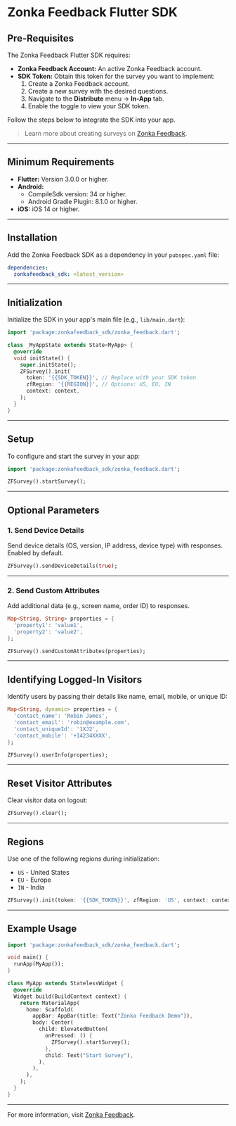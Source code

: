 
# Zonka Feedback Flutter SDK

## Pre-Requisites
The Zonka Feedback Flutter SDK requires:
- **Zonka Feedback Account:** An active Zonka Feedback account.
- **SDK Token:** Obtain this token for the survey you want to implement:
    1. Create a Zonka Feedback account.
    2. Create a new survey with the desired questions.
    3. Navigate to the **Distribute** menu → **In-App** tab.
    4. Enable the toggle to view your SDK token.

Follow the steps below to integrate the SDK into your app.

> Learn more about creating surveys on [Zonka Feedback](https://www.zonkafeedback.com/).

---

## Minimum Requirements
- **Flutter:** Version 3.0.0 or higher.
- **Android:**
    - CompileSdk version: 34 or higher.
    - Android Gradle Plugin: 8.1.0 or higher.
- **iOS:** iOS 14 or higher.

---

## Installation
Add the Zonka Feedback SDK as a dependency in your `pubspec.yaml` file:

```yaml
dependencies:
  zonkafeedback_sdk: <latest_version>
```

---

## Initialization
Initialize the SDK in your app's main file (e.g., `lib/main.dart`):

```dart
import 'package:zonkafeedback_sdk/zonka_feedback.dart';

class _MyAppState extends State<MyApp> {
  @override
  void initState() {
    super.initState();
    ZFSurvey().init(
      token: '{{SDK_TOKEN}}', // Replace with your SDK token
      zfRegion: '{{REGION}}', // Options: US, EU, IN
      context: context,
    );
  }
}
```

---

## Setup
To configure and start the survey in your app:

```dart
import 'package:zonkafeedback_sdk/zonka_feedback.dart';

ZFSurvey().startSurvey();
```

---

## Optional Parameters

### 1. Send Device Details
Send device details (OS, version, IP address, device type) with responses. Enabled by default.

```dart
ZFSurvey().sendDeviceDetails(true);
```

---

### 2. Send Custom Attributes
Add additional data (e.g., screen name, order ID) to responses.

```dart
Map<String, String> properties = {
  'property1': 'value1',
  'property2': 'value2',
};

ZFSurvey().sendCustomAttributes(properties);
```

---

## Identifying Logged-In Visitors
Identify users by passing their details like name, email, mobile, or unique ID:

```dart
Map<String, dynamic> properties = {
  'contact_name': 'Robin James',
  'contact_email': 'robin@example.com',
  'contact_uniqueId': '1XJ2',
  'contact_mobile': '+14234XXXX',
};

ZFSurvey().userInfo(properties);
```

---

## Reset Visitor Attributes
Clear visitor data on logout:

```dart
ZFSurvey().clear();
```

---

## Regions
Use one of the following regions during initialization:
- `US` - United States
- `EU` - Europe
- `IN` - India
```dart
ZFSurvey().init(token: '{{SDK_TOKEN}}', zfRegion: 'US', context: context);
```

---

## Example Usage

```dart
import 'package:zonkafeedback_sdk/zonka_feedback.dart';

void main() {
  runApp(MyApp());
}

class MyApp extends StatelessWidget {
  @override
  Widget build(BuildContext context) {
    return MaterialApp(
      home: Scaffold(
        appBar: AppBar(title: Text("Zonka Feedback Demo")),
        body: Center(
          child: ElevatedButton(
            onPressed: () {
              ZFSurvey().startSurvey();
            },
            child: Text("Start Survey"),
          ),
        ),
      ),
    );
  }
}
```
---

For more information, visit [Zonka Feedback](https://www.zonkafeedback.com/).
